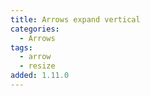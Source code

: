 ```yaml
---
title: Arrows expand vertical
categories:
  - Arrows
tags:
  - arrow
  - resize
added: 1.11.0
---
```

